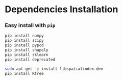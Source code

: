 # Dependencies Installation

### Easy install with `pip`
```bash
pip install numpy
pip install scipy
pip install pypcd
pip install shapely
pip install sklearn
pip install deprecated

sudo apt-get -y install libspatialindex-dev
pip install Rtree
```

